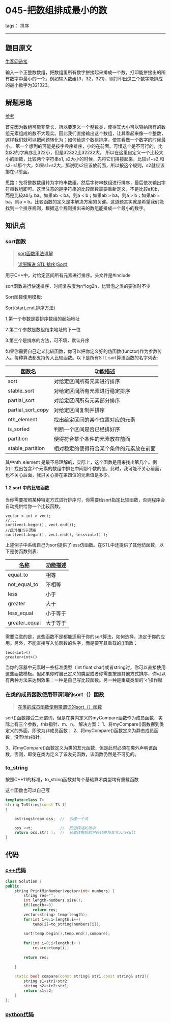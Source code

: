 # 045-把数组排成最小的数

tags： 排序

---

## 题目原文

[牛客网链接](https://www.nowcoder.com/practice/8fecd3f8ba334add803bf2a06af1b993?tpId=13&tqId=11185&tPage=2&rp=1&ru=%2Fta%2Fcoding-interviews&qru=%2Fta%2Fcoding-interviews%2Fquestion-ranking)

输入一个正整数数组，把数组里所有数字拼接起来排成一个数，打印能拼接出的所有数字中最小的一个。例如输入数组{3，32，321}，则打印出这三个数字能排成的最小数字为321323。

## 解题思路

[参考]([https://github.com/gatieme/CodingInterviews/tree/master/033-%E6%8A%8A%E6%95%B0%E7%BB%84%E6%8E%92%E6%88%90%E6%9C%80%E5%B0%8F%E7%9A%84%E6%95%B0](https://github.com/gatieme/CodingInterviews/tree/master/033-把数组排成最小的数))

首先因为数组可能非常长，所以要定义一个整数类，使得其大小可以容纳所有的数组元素组成的数不大现实。因此我们直接输出这个数组，让其看起来像一个整数，这样我们就可以把问题转化为：如何给这个数组排序，使其看做一个数字的时候最小。 第一个想到的可能是按字典序排序，小的在前面。可惜这个是不可行的，比如32的字典序比322小，但是32322比32232大， 所以在这里自定义一个比较大小的函数，比较两个字符串s1, s2大小的时候，先将它们拼接起来，比较s1+s2,和s2+s1那个大，如果s1+s2大，那说明s2应该放前面，所以按这个规则，s2就应该排在s1前面。

思路：先将整数数组转为字符串数组，然后字符串数组进行排序，最后依次输出字符串数组即可。这里注意的是字符串的比较函数需要重新定义，不是比较a和b，而是比较ab与 ba。如果ab < ba，则a < b；如果ab > ba，则a > b；如果ab = ba，则a = b。比较函数的定义是本解决方案的关键。这道题其实就是希望我们能找到一个排序规则，根据这个规则排出来的数组能排成一个最小的数字。

## 知识点

### sort函数

> [sort函数用法详解](https://blog.csdn.net/qq_41785863/article/details/81128146)
>
> [详细解说 STL 排序(Sort)](http://www.cppblog.com/mzty/archive/2005/12/15/1770.aspx)

用于C++中，对给定区间所有元素进行排序。头文件是#include <algorithm>

sort函数进行快速排序，时间复杂度为n*log2n，比冒泡之类的要省时不少

Sort函数使用模板:

Sort(start,end,排序方法)

1.第一个参数是要排序数组的起始地址

2.第二个参数是数组结束地址的下一位

3.第三个是排序的方法，可不填，默认升序

如果你需要自己定义比较函数，你可以把你定义好的仿函数(functor)作为参数传入。每种算法都支持传入比较函数。以下是所有STL sort算法函数的名字列表:

| [函数名](http://www.stlchina.org/twiki/bin/view.pl/Main/STLSortAlgorithms?sortcol=0&table=1&up=0#sorted_table) | [功能描述](http://www.stlchina.org/twiki/bin/view.pl/Main/STLSortAlgorithms?sortcol=1&table=1&up=0#sorted_table) |
| ------------------------------------------------------------ | ------------------------------------------------------------ |
| sort                                                         | 对给定区间所有元素进行排序                                   |
| stable_sort                                                  | 对给定区间所有元素进行稳定排序                               |
| partial_sort                                                 | 对给定区间所有元素部分排序                                   |
| partial_sort_copy                                            | 对给定区间复制并排序                                         |
| nth_element                                                  | 找出给定区间的某个位置对应的元素                             |
| is_sorted                                                    | 判断一个区间是否已经排好序                                   |
| partition                                                    | 使得符合某个条件的元素放在前面                               |
| stable_partition                                             | 相对稳定的使得符合某个条件的元素放在前面                     |

其中nth_element 是最不易理解的，实际上，这个函数是用来找出第几个。例如：找出包含7个元素的数组中排在中间那个数的值，此时，我可能不关心前面，也不关心后面，我只关心排在第四位的元素值是多少。



#### 1.2 sort 中的比较函数

当你需要按照某种特定方式进行排序时，你需要给sort指定比较函数，否则程序会自动提供给你一个比较函数。

```
vector < int > vect;
//...
sort(vect.begin(), vect.end());
//此时相当于调用
sort(vect.begin(), vect.end(), less<int>() );

```

上述例子中系统自己为sort提供了less仿函数。在STL中还提供了其他仿函数，以下是仿函数列表:

| [名称](http://www.stlchina.org/twiki/bin/view.pl/Main/STLSortAlgorithms?sortcol=0&table=2&up=0#sorted_table) | [功能描述](http://www.stlchina.org/twiki/bin/view.pl/Main/STLSortAlgorithms?sortcol=1&table=2&up=0#sorted_table) |
| ------------------------------------------------------------ | ------------------------------------------------------------ |
| equal_to                                                     | 相等                                                         |
| not_equal_to                                                 | 不相等                                                       |
| less                                                         | 小于                                                         |
| greater                                                      | 大于                                                         |
| less_equal                                                   | 小于等于                                                     |
| greater_equal                                                | 大于等于                                                     |

需要注意的是，这些函数不是都能适用于你的sort算法，如何选择，决定于你的应用。另外，不能直接写入仿函数的名字，而是要写其重载的()函数：

```
less<int>()
greater<int>()
```

当你的容器中元素时一些标准类型（int float char)或者string时，你可以直接使用这些函数模板。但如果你时自己定义的类型或者你需要按照其他方式排序，你可以有两种方法来达到效果：一种是自己写比较函数。另一种是重载类型的'<'操作赋

### 在类的成员函数使用带谓词的sort（）函数

> [在类的成员函数使用带谓词的sort（）函数](https://blog.csdn.net/qf1028622561/article/details/75150998)

sort()函数接受二元谓词，但是在类内定义的myCompare函数作为成员函数，实际上有三个参数，this指针、m、n。 
解决方案： 
1、将myCompare()函数挪到类定义的外面，即改为非成员函数； 
2、将myCompare()函数定义为静态成员函数，没有this指针。 

3、将myCompare()函数定义为类的友元函数，但是此时必须在类外声明该函数，否则，即使在类内定义了该友元函数，该函数仍然是不可见的。

### to_string

按照C++11的标准，to_string函数对每个基础算术类型均有重载函数

这个函数也可以自己写

```c++
template<class T>
string ToString(const T& t)
{

    ostringstream oss;  //  创建一个流

    oss <<t;            //  把值传递如流中
    return oss.str( );  //  获取转换后的字符转并将其写入result
}

```



## 代码

### [c++代码](./src/cpp/045-把数组排成最小的数.cpp)

```c++
class Solution {
public:
    string PrintMinNumber(vector<int> numbers) {
        string res="";
        int length=numbers.size();
        if(length<=0)
            return res;
        vector<string> temp(length);
        for(int i=0;i<length;i++)
            temp[i]=to_string(numbers[i]);
        
        sort(temp.begin(),temp.end(),compare);
        
        for(int i=0;i<length;i++)
            res=res+temp[i];
        
        return res;
       
    }
    
    static bool compare(const string& str1,const string& str2){
        string s1=str1+str2;
        string s2=str2+str1;
        return s1<s2;
    }
};
```

### [python代码](./src/python/045-把数组排成最小的数.py)

```python

```
